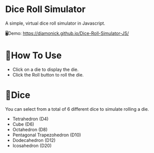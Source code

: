 # Dice Roll Simulator
A simple, virtual dice roll simulator in Javascript.

🖥️Demo: https://diamonick.github.io/Dice-Roll-Simulator-JS/

# 📄How To Use

* Click on a die to display the die.
* Click the Roll button to roll the die.

# 🎲Dice
You can select from a total of 6 different dice to simulate rolling a die.

* Tetrahedron (D4)
* Cube (D6)
* Octahedron (D8)
* Pentagonal Trapezohedron (D10)
* Dodecahedron (D12)
* Icosahedron (D20)
